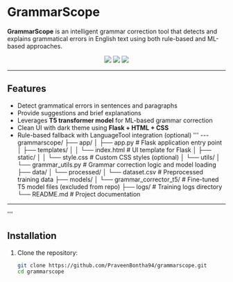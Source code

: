 # GrammarScope

**GrammarScope** is an intelligent grammar correction tool that detects and explains grammatical errors in English text using both rule-based and ML-based approaches.

<p align="center">
  <img src="https://img.shields.io/badge/Python-3.12-blue" />
  <img src="https://img.shields.io/badge/Flask-%20deployed-success" />
  <img src="https://img.shields.io/badge/Model-T5-small-green" />
</p>

---

## Features

-  Detect grammatical errors in sentences and paragraphs  
-  Provide suggestions and brief explanations  
-  Leverages **T5 transformer model** for ML-based grammar correction  
-  Clean UI with dark theme using **Flask + HTML + CSS**  
-  Rule-based fallback with LanguageTool integration (optional)
'''
---grammarscope/
├── app/
│   ├── app.py                 # Flask application entry point
│   ├── templates/
│   │   └── index.html         # UI template for Flask
│   ├── static/
│   │   └── style.css          # Custom CSS styles (optional)
│   └── utils/
│       └── grammar_utils.py   # Grammar correction logic and model loading
├── data/
│   └── processed/
│       └── dataset.csv        # Preprocessed training data
├── models/
│   └── grammar_corrector_t5/ # Fine-tuned T5 model files (excluded from repo)
├── logs/                      # Training logs directory
└── README.md                  # Project documentation


---
'''
## Installation

1. Clone the repository:

   ```bash
   git clone https://github.com/PraveenBontha94/grammarscope.git
   cd grammarscope
